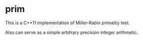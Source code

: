 prim
====

This is a C++11 implementation of Miller-Rabin primality test.

Also can serve as a simple arbitrary precision integer arithmetic.
